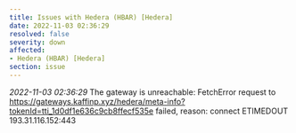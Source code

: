 ```yaml
---
title: Issues with Hedera (HBAR) [Hedera]
date: 2022-11-03 02:36:29
resolved: false
severity: down
affected:
- Hedera (HBAR) [Hedera]
section: issue
---
```


*2022-11-03 02:36:29* The gateway is unreachable: FetchError request to https://gateways.kaffinp.xyz/hedera/meta-info?tokenId=tti_1d0df1e636c9cb8ffecf535e failed, reason: connect ETIMEDOUT 193.31.116.152:443